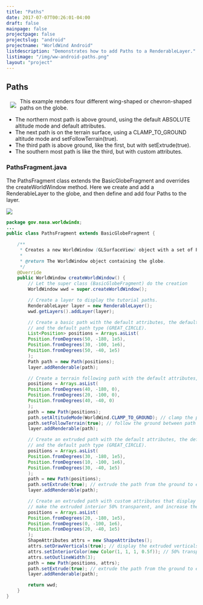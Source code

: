 ```yaml
---
title: "Paths"
date: 2017-07-07T00:26:01-04:00
draft: false
mainpage: false
projectpage: false
projectslug: "android"
projectname: "WorldWind Android"
listdescription: "Demonstrates how to add Paths to a RenderableLayer."
listimage: "/img/ww-android-paths.png"
layout: "project"
---
```


## Paths

<img src="/img/ww-android-paths.png" class="img-responsive" hspace="10" vspace="10" align="left">This example renders four different wing-shaped or chevron-shaped paths on the globe.

- The northern most path is above ground, using the default ABSOLUTE altitude mode and default attributes.
- The next path is on the terrain surface, using a CLAMP_TO_GROUND altitude mode and setFollowTerrain(true).
- The third path is above ground, like the first, but with setExtrude(true).
- The southern most path is like the third, but with custom attributes.

### PathsFragment.java

The PathsFragment class extends the BasicGlobeFragment and overrides the createWorldWindow method. Here we create and add a RenderableLayer to the globe, and then define and add four Paths to the layer.

<img src="/img/ww-android-paths-classes.png" class="img-responsive center-block">

```java
package gov.nasa.worldwindx;
...
public class PathsFragment extends BasicGlobeFragment {

    /**
     * Creates a new WorldWindow (GLSurfaceView) object with a set of Path shapes
     *
     * @return The WorldWindow object containing the globe.
     */
    @Override
    public WorldWindow createWorldWindow() {
        // Let the super class (BasicGlobeFragment) do the creation
        WorldWindow wwd = super.createWorldWindow();

        // Create a layer to display the tutorial paths.
        RenderableLayer layer = new RenderableLayer();
        wwd.getLayers().addLayer(layer);

        // Create a basic path with the default attributes, the default altitude mode (ABSOLUTE),
        // and the default path type (GREAT_CIRCLE).
        List<Position> positions = Arrays.asList(
        Position.fromDegrees(50, -180, 1e5),
        Position.fromDegrees(30, -100, 1e6),
        Position.fromDegrees(50, -40, 1e5)
        );
        Path path = new Path(positions);
        layer.addRenderable(path);

        // Create a terrain following path with the default attributes, and the default path type (GREAT_CIRCLE).
        positions = Arrays.asList(
        Position.fromDegrees(40, -180, 0),
        Position.fromDegrees(20, -100, 0),
        Position.fromDegrees(40, -40, 0)
        );
        path = new Path(positions);
        path.setAltitudeMode(WorldWind.CLAMP_TO_GROUND); // clamp the path vertices to the ground
        path.setFollowTerrain(true); // follow the ground between path vertices
        layer.addRenderable(path);

        // Create an extruded path with the default attributes, the default altitude mode (ABSOLUTE),
        // and the default path type (GREAT_CIRCLE).
        positions = Arrays.asList(
        Position.fromDegrees(30, -180, 1e5),
        Position.fromDegrees(10, -100, 1e6),
        Position.fromDegrees(30, -40, 1e5)
        );
        path = new Path(positions);
        path.setExtrude(true); // extrude the path from the ground to each path position's altitude
        layer.addRenderable(path);

        // Create an extruded path with custom attributes that display the extruded vertical lines,
        // make the extruded interior 50% transparent, and increase the path line with.
        positions = Arrays.asList(
        Position.fromDegrees(20, -180, 1e5),
        Position.fromDegrees(0, -100, 1e6),
        Position.fromDegrees(20, -40, 1e5)
        );
        ShapeAttributes attrs = new ShapeAttributes();
        attrs.setDrawVerticals(true); // display the extruded verticals
        attrs.setInteriorColor(new Color(1, 1, 1, 0.5f)); // 50% transparent white
        attrs.setOutlineWidth(3);
        path = new Path(positions, attrs);
        path.setExtrude(true); // extrude the path from the ground to each path position's altitude
        layer.addRenderable(path);

        return wwd;
    }
}
```